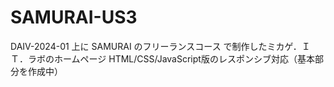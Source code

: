# SAMURAI-US3
DAIV-2024-01 上に SAMURAI のフリーランスコース で制作したミカゲ．ＩＴ．ラボのホームページ HTML/CSS/JavaScript版のレスポンシブ対応（基本部分を作成中）
